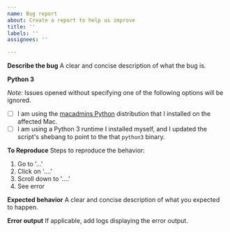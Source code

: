 ```yaml
---
name: Bug report
about: Create a report to help us improve
title: ''
labels: ''
assignees: ''

---
```


**Describe the bug**
A clear and concise description of what the bug is.

**Python 3**

_Note:_ Issues opened without specifying one of the following options will be ignored.

- [ ] I am using the [macadmins Python](https://github.com/macadmins/python) distribution that I installed on the affected Mac.
- [ ] I am using a Python 3 runtime I installed myself, and I updated the script's shebang to point to the that `python3` binary.

**To Reproduce**
Steps to reproduce the behavior:
1. Go to '...'
2. Click on '....'
3. Scroll down to '....'
4. See error

**Expected behavior**
A clear and concise description of what you expected to happen.

**Error output**
If applicable, add logs displaying the error output.
